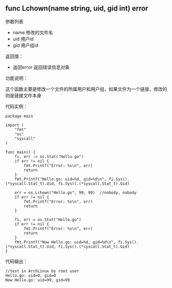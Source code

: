 ## func Lchown(name string, uid, gid int) error

参数列表

- name 修改的文件名
- uid  用户id
- gid  用户组id

返回值：

- 返回error 返回错误信息对象

功能说明：

这个函数主要是修改一个文件的所属用户和用户组，如果文件为一个链接，修改的则是链接文件本身

代码实例：

    package main

    import (
        "fmt"
        "os"
        "syscall"
    )

    func main() {
        fi, err := os.Stat("Hello.go")
        if err != nil {
            fmt.Printf("Error: %s\n", err)
            return
        }
        fmt.Printf("Hello.go: uid=%d, gid=%d\n", fi.Sys().(*syscall.Stat_t).Uid, fi.Sys().(*syscall.Stat_t).Gid)

        err = os.Lchown("Hello.go", 99, 99)  //nobody, nobody
        if err != nil {
            fmt.Printf("Error: %s\n", err)
            return
        }

        fi, err = os.Stat("Hello.go")
        if err != nil {
            fmt.Printf("Error: %s\n", err)
            return
        }
        fmt.Printf("Now Hello.go: uid=%d, gid=%d\n", fi.Sys().(*syscall.Stat_t).Uid, fi.Sys().(*syscall.Stat_t).Gid)
    }

代码输出：

    //test in ArchLinux by root user
    Hello.go: uid=0, gid=0
    Now Hello.go: uid=99, gid=99
